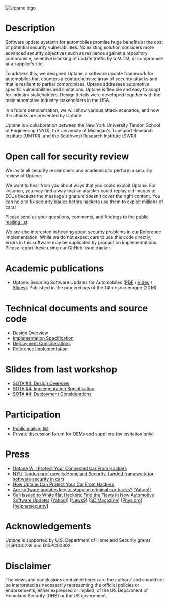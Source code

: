 ![Uptane logo](https://raw.githubusercontent.com/uptane/uptane.github.io/master/logo.png)

# Description

Software update systems for automobiles promise huge benefits at the cost of potential security vulnerabilities. No existing solution considers more advanced security objectives such as resilience against a repository compromise, selective blocking of update traffic by a MITM, or compromise at a supplier’s site.

To address this, we designed Uptane, a software update framework for automobiles that counters a comprehensive array of security attacks and that is resilient to partial compromises. Uptane addresses automotive specific vulnerabilities and limitations. Uptane is flexible and easy to adopt for industry stakeholders. Design details were developed together with the main automotive industry stakeholders in the USA.

In a future demonstration, we will show various attack scenarios, and how the attacks are prevented by Uptane.

Uptane is a collaboration between the New York University Tandon School of Engineering (NYU), the University of Michigan's Transport Research Institute (UMTRI), and the Southwest Research Institute (SWRI).

# Open call for security review

We invite all security researchers and academics to perform a security review of Uptane.

We want to hear from you about ways that you could exploit Uptane. 
For instance, you may find a way that an attacker could replay old images to ECUs because the message signature doesn't cover the right content.
You can help to fix security issues before hackers use them to exploit  millions of cars!

Please send us your questions, comments, and findings to the [public mailing list](https://groups.google.com/forum/#!forum/uptane-discussion).

We are also interested in hearing about security problems in our Reference Implementation.
While we do not expect cars  to use this code directly, errors in this software may be  duplicated by production implementations.
Please report these using our GitHub issue tracker.

# Academic publications

* Uptane: Securing Software Updates for Automobiles ([PDF](https://isis.poly.edu/~jcappos/papers/kuppusamy_escar_16.pdf) / [Video](https://www.youtube.com/watch?v=nDghHNxRGHA) / [Slides](https://docs.google.com/presentation/d/17bl_-y3U78xbhaTbsZDu_Uv0zI9UAKZ8v78dj55yC3k/edit?usp=sharing)). Published in the proceedings of the 14th escar europe (2016).

# Technical documents and source code

* [Design Overview](https://docs.google.com/document/d/1pBK--40BCg_ofww4GES0weYFB6tZRedAjUy6PJ4Rgzk/edit?usp=sharing)
* [Implementation Specification](https://docs.google.com/document/d/1wjg3hl0iDLNh7jIRaHl3IXhwm0ssOtDje5NemyTBcaw/edit?usp=sharing)
* [Deployment Considerations](https://docs.google.com/document/d/17wOs-T7mugwte5_Dt-KLGMsp-3_yAARejpFmrAMefSE/edit?usp=sharing)
* [Reference Implementation](https://github.com/uptane/uptane)

# Slides from last workshop

* [SOTA #4: Design Overview](https://docs.google.com/presentation/d/1YiN5AKbjDZjnu0L1NpNLLroIkRuyuClA2UNYOLkT5oc/edit?usp=sharing)
* [SOTA #4: Implementation Specification](https://docs.google.com/presentation/d/1f3DdpXvU3oT8zygTfrlJeaNDjdbBHHz49lKYHAUF3PQ/edit?usp=sharing)
* [SOTA #4: Deployment Considerations](https://docs.google.com/presentation/d/1vwPHl1RtMM9y1GfRbkML8AHWbThkIOCPMbO006JEIYk/edit?usp=sharing)

# Participation

* [Public mailing list](https://groups.google.com/forum/#!forum/uptane-discussion)
* [Private discussion forum for OEMs and suppliers (by invitation only)](https://uptane.umtri.umich.edu/forum/)

# Press

* [Uptane Will Protect Your Connected Car From Hackers](http://www.forbes.com/sites/leemathews/2017/01/19/uptane-will-protect-your-connected-car-from-hackers/)
* [NYU Tandon prof unveils Homeland Security–funded framework for software security in cars](https://technical.ly/brooklyn/2017/01/19/nyu-tandon-justin-cappos-car-security-uptane/)
* [How Uptane Can Protect Your Car From Hackers](https://www.facebook.com/Reuters/videos/1364617036891982/)
* [Are software updates key to stopping criminal car hacks?](http://www.csmonitor.com/World/Passcode/2017/0118/Are-software-updates-key-to-stopping-criminal-car-hacks) [[Yahoo!]](https://www.yahoo.com/news/software-updates-key-stopping-criminal-car-hacks-174510573.html)
* [Call Issued to White Hat Hackers: Find the Flaws in New Automotive Software Updater](http://engineering.nyu.edu/press-releases/2017/01/18/call-issued-white-hat-hackers-find-flaws-new-automotive-software-updater) [[Yahoo!]](https://www.yahoo.com/tech/call-issued-white-hat-hackers-flaws-automotive-software-050100383.html) [[News9]](http://www.news9.com/story/34283886/call-issued-to-white-hat-hackers-find-the-flaws-in-new-automotive-software-updater) [[SC Magazine]](https://www.scmagazine.com/researchers-called-to-test-free-open-source-automotive-security-platform/article/632218/) [[Phys.org]](https://phys.org/news/2017-01-issued-white-hat-hackersfind-flaws.html) [[helpnetsecurity]](https://www.helpnetsecurity.com/2017/01/18/automotive-cybersecurity-framework/)

# Acknowledgements

Uptane is supported by U.S. Department of Homeland Security grants D15PC00239 and D15PC00302.

# Disclaimer

The views and conclusions contained herein are the authors’ and should not be interpreted as necessarily representing the official policies or endorsements, either expressed or implied, of the US Department of Homeland Security (DHS) or the US government.
